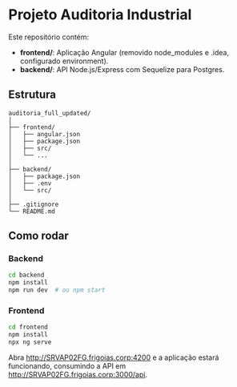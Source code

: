 # Projeto Auditoria Industrial

Este repositório contém:

- **frontend/**: Aplicação Angular (removido node_modules e .idea, configurado environment).
- **backend/**: API Node.js/Express com Sequelize para Postgres.

## Estrutura

```
auditoria_full_updated/
│
├── frontend/
│   ├── angular.json
│   ├── package.json
│   ├── src/
│   └── ...
│
├── backend/
│   ├── package.json
│   ├── .env
│   └── src/
│
├── .gitignore
└── README.md
```

## Como rodar

### Backend
```bash
cd backend
npm install
npm run dev  # ou npm start
```

### Frontend
```bash
cd frontend
npm install
npx ng serve
```

Abra http://SRVAP02FG.frigoias.corp:4200 e a aplicação estará funcionando, consumindo a API em http://SRVAP02FG.frigoias.corp:3000/api.
